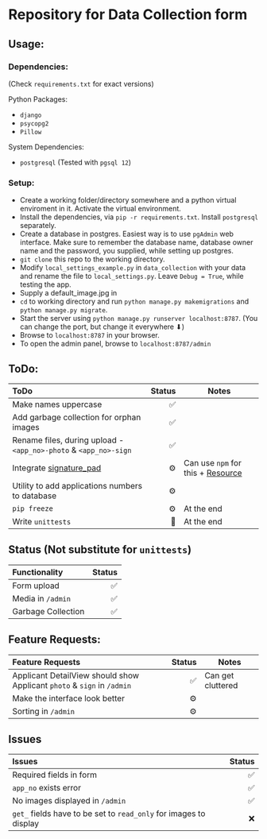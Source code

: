 # Repository for Data Collection form

## Usage:

### Dependencies:
(Check `requirements.txt` for exact versions)

Python Packages:
* `django`
* `psycopg2`
* `Pillow`

System Dependencies:
* `postgresql` (Tested with `pgsql 12`)

### Setup:

* Create a working folder/directory somewhere and a python virtual enviroment in it. Activate the virtual environment.
* Install the dependencies, via `pip -r requirements.txt`. Install `postgresql` separately.
* Create a database in postgres. Easiest way is to use `pgAdmin` web interface. Make sure to remember the database name, database owner name and the password, you supplied, while setting up postgres.
* `git clone` this repo to the working directory.
* Modify `local_settings_example.py` in `data_collection` with your data and rename the file to `local_settings.py`. Leave `Debug = True`, while testing the app.
* Supply a default_image.jpg in
* `cd` to working directory and run `python manage.py makemigrations` and `python manage.py migrate`.
* Start the server using `python manage.py runserver localhost:8787`. (You can change the port, but change it everywhere ⬇)
* Browse to `localhost:8787` in your browser.
* To open the admin panel, browse to `localhost:8787/admin`

## ToDo:

| ToDo | Status | Notes |
|:---|---:|---|
| Make names uppercase | ✅ | |
| Add garbage collection for orphan images | ✅ | |
| Rename files, during upload - `<app_no>-photo` & `<app_no>-sign` | ✅ | |
| Integrate [signature_pad](https://github.com/szimek/signature_pad) | ⚙ | Can use `npm` for this + [Resource](https://stackoverflow.com/questions/34447308/how-to-save-jpeg-binary-data-to-django-imagefield) |
| Utility to add applications numbers to database | ⚙ | |
| `pip freeze` | ⚙ | At the end |
| Write `unittests` | 👀 | At the end |

## Status (Not substitute for `unittests`)

| Functionality | Status |
|:---|---:|
| Form upload | ✅ |
| Media in `/admin` | ✅ |
| Garbage Collection | ✅ |

## Feature Requests:

| Feature Requests | Status | Notes |
|:---|---:|---|
| Applicant DetailView should show Applicant `photo` & `sign` in `/admin` | ✅ | Can get cluttered |
| Make the interface look better | ⚙ | |
| Sorting in `/admin` | ⚙ | |

## Issues

| Issues | Status |
|:---|---:|
| Required fields in form | ✅ |
| `app_no` exists error | ✅ |
| No images displayed in `/admin` | ✅ |
| `get_` fields have to be set to `read_only` for images to display | ❌ |
